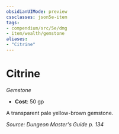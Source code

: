 ```yaml
---
obsidianUIMode: preview
cssclasses: json5e-item
tags:
- compendium/src/5e/dmg
- item/wealth/gemstone
aliases: 
- "Citrine"
---
```

# Citrine
*Gemstone*  

- **Cost**: 50 gp

A transparent pale yellow-brown gemstone.

*Source: Dungeon Master's Guide p. 134*